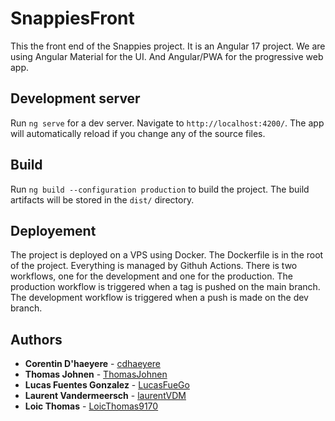 # SnappiesFront

This the front end of the Snappies project. It is an Angular 17 project.
We are using Angular Material for the UI. And Angular/PWA for the progressive web app.

## Development server

Run `ng serve` for a dev server. Navigate to `http://localhost:4200/`. The app will automatically reload if you change any of the source files.

## Build

Run `ng build --configuration production` to build the project. The build artifacts will be stored in the `dist/` directory.

## Deployement

The project is deployed on a VPS using Docker. The Dockerfile is in the root of the project. Everything is managed by Githuh Actions. There is two workflows, one for the development and one for the production. The production workflow is triggered when a tag is pushed on the main branch. The development workflow is triggered when a push is made on the dev branch.

## Authors

-   **Corentin D'haeyere** - [cdhaeyere](https://github.com/cdhaeyere)
-   **Thomas Johnen** - [ThomasJohnen](https://github.com/ThomasJohnen)
-   **Lucas Fuentes Gonzalez** - [LucasFueGo](https://github.com/LucasFueGo)
-   **Laurent Vandermeersch** - [laurentVDM](https://github.com/laurentVDM)
-   **Loic Thomas** - [LoicThomas9170](https://github.com/LoicThomas9170)
